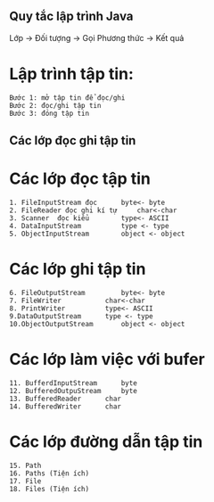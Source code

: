 ## Quy tắc lập trình Java 
Lớp -> Đối tượng -> Gọi Phương thức -> Kết quả

# Lập trình tập tin: 
	Bước 1: mở tập tin để đọc/ghi
	Bước 2: đọc/ghi tập tin
	Bước 3: đóng tập tin
## Các lớp đọc ghi tập tin 
# Các lớp đọc tập tin
	1. FileInputStream đọc 		byte<- byte
	2. FileReader đọc ghi kí tự 	char<-char
	3. Scanner  đọc kiểu 		type<- ASCII
	4. DataInputStream  		type <- type
	5. ObjectInputStream 		object <- object  
# Các lớp ghi tập tin 
	6. FileOutputStream 		byte<- byte
	7. FileWriter 			char<-char
	8. PrintWriter 			type<- ASCII
	9.DataOutputStream 		type <- type
	10.ObjectOutputStream 		object <- object  

# Các lớp làm việc với bufer
	11. BufferdInputStream 		byte
	12. BufferedOutpuStream 	byte
	13. BufferedReader		char
	14. BufferedWriter		char
	
# Các lớp đường dẫn tập tin
	15. Path
	16. Paths (Tiện ích)
	17. File 
	18. Files (Tiện ích)
